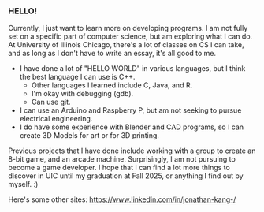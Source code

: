 ### HELLO!
Currently, I just want to learn more on developing programs. I am not fully set on a specific part of computer science, but am exploring what I can do. At University of Illinois Chicago, there's a lot of classes on CS I can take, and as long as I don't have to write an essay, it's all good to me.

- I have done a lot of "HELLO WORLD" in various languages, but I think the best language I can use is C++.
  - Other languages I learned include C, Java, and R.
  - I'm okay with debugging (gdb).
  - Can use git.
- I can use an Arduino and Raspberry P, but am not seeking to pursue electrical engineering.
- I do have some experience with Blender and CAD programs, so I can create 3D Models for art or for 3D printing.

Previous projects that I have done include working with a group to create an 8-bit game, and an arcade machine. Surprisingly, I am not pursuing to become a game developer.
I hope that I can find a lot more things to discover in UIC until my graduation at Fall 2025, or anything I find out by myself. :)

Here's some other sites:
https://www.linkedin.com/in/jonathan-kang-/
